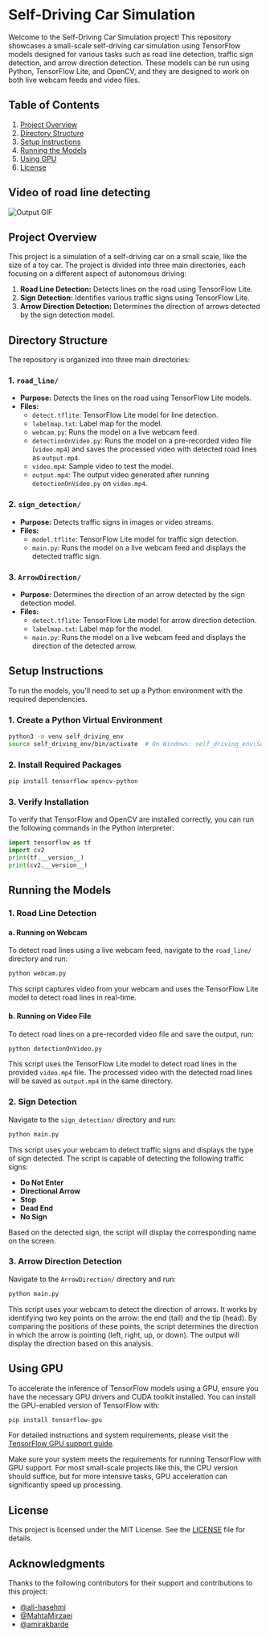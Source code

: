 # Self-Driving Car Simulation

Welcome to the Self-Driving Car Simulation project! This repository showcases a small-scale self-driving car simulation using TensorFlow models designed for various tasks such as road line detection, traffic sign detection, and arrow direction detection. These models can be run using Python, TensorFlow Lite, and OpenCV, and they are designed to work on both live webcam feeds and video files.

## Table of Contents
1. [Project Overview](#project-overview)
2. [Directory Structure](#directory-structure)
3. [Setup Instructions](#setup-instructions)
4. [Running the Models](#running-the-models)
5. [Using GPU](#using-gpu)
6. [License](#license)

## Video of road line detecting 

![Output GIF](./road_line_result.gif)


## Project Overview

This project is a simulation of a self-driving car on a small scale, like the size of a toy car. The project is divided into three main directories, each focusing on a different aspect of autonomous driving:

1. **Road Line Detection:** Detects lines on the road using TensorFlow Lite.
2. **Sign Detection:** Identifies various traffic signs using TensorFlow Lite.
3. **Arrow Direction Detection:** Determines the direction of arrows detected by the sign detection model.

## Directory Structure

The repository is organized into three main directories:

### 1. `road_line/`
- **Purpose:** Detects the lines on the road using TensorFlow Lite models.
- **Files:**
  - `detect.tflite`: TensorFlow Lite model for line detection.
  - `labelmap.txt`: Label map for the model.
  - `webcam.py`: Runs the model on a live webcam feed.
  - `detectionOnVideo.py`: Runs the model on a pre-recorded video file (`video.mp4`) and saves the processed video with detected road lines as `output.mp4`.
  - `video.mp4`: Sample video to test the model.
  - `output.mp4`: The output video generated after running `detectionOnVideo.py` on `video.mp4`.

### 2. `sign_detection/`
- **Purpose:** Detects traffic signs in images or video streams.
- **Files:**
  - `model.tflite`: TensorFlow Lite model for traffic sign detection.
  - `main.py`: Runs the model on a live webcam feed and displays the detected traffic sign.

### 3. `ArrowDirection/`
- **Purpose:** Determines the direction of an arrow detected by the sign detection model.
- **Files:**
  - `detect.tflite`: TensorFlow Lite model for arrow direction detection.
  - `labelmap.txt`: Label map for the model.
  - `main.py`: Runs the model on a live webcam feed and displays the direction of the detected arrow.

## Setup Instructions

To run the models, you'll need to set up a Python environment with the required dependencies.

### 1. Create a Python Virtual Environment
```bash
python3 -m venv self_driving_env
source self_driving_env/bin/activate  # On Windows: self_driving_env\Scripts\activate
```

### 2. Install Required Packages
```bash
pip install tensorflow opencv-python
```

### 3. Verify Installation
To verify that TensorFlow and OpenCV are installed correctly, you can run the following commands in the Python interpreter:
```python
import tensorflow as tf
import cv2
print(tf.__version__)
print(cv2.__version__)
```

## Running the Models

### 1. Road Line Detection

#### a. Running on Webcam
To detect road lines using a live webcam feed, navigate to the `road_line/` directory and run:
```bash
python webcam.py
```
This script captures video from your webcam and uses the TensorFlow Lite model to detect road lines in real-time.

#### b. Running on Video File

To detect road lines on a pre-recorded video file and save the output, run:

```bash
python detectionOnVideo.py
```

This script uses the TensorFlow Lite model to detect road lines in the provided `video.mp4` file. The processed video with the detected road lines will be saved as `output.mp4` in the same directory.

### 2. Sign Detection

Navigate to the `sign_detection/` directory and run:

```bash
python main.py
```

This script uses your webcam to detect traffic signs and displays the type of sign detected. The script is capable of detecting the following traffic signs:

- **Do Not Enter**
- **Directional Arrow**
- **Stop**
- **Dead End**
- **No Sign**

Based on the detected sign, the script will display the corresponding name on the screen.


### 3. Arrow Direction Detection

Navigate to the `ArrowDirection/` directory and run:

```bash
python main.py
```

This script uses your webcam to detect the direction of arrows. It works by identifying two key points on the arrow: the end (tail) and the tip (head). By comparing the positions of these points, the script determines the direction in which the arrow is pointing (left, right, up, or down). The output will display the direction based on this analysis.

## Using GPU

To accelerate the inference of TensorFlow models using a GPU, ensure you have the necessary GPU drivers and CUDA toolkit installed. You can install the GPU-enabled version of TensorFlow with:

```bash
pip install tensorflow-gpu
```

For detailed instructions and system requirements, please visit the [TensorFlow GPU support guide](https://www.tensorflow.org/install/gpu).

Make sure your system meets the requirements for running TensorFlow with GPU support. For most small-scale projects like this, the CPU version should suffice, but for more intensive tasks, GPU acceleration can significantly speed up processing.


## License

This project is licensed under the MIT License. See the [LICENSE](LICENSE) file for details.

## Acknowledgments

Thanks to the following contributors for their support and contributions to this project:

- [@ali-hasehmi](https://github.com/ali-hasehmi)
- [@MahtaMirzaei](https://github.com/MahtaMirzaei)
- [@amirakbarde](https://github.com/amirakbarde)


